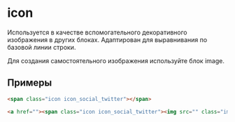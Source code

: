 # icon

Используется в качестве вспомогательного декоративного изображения в других блоках. Адаптирован для выравнивания по базовой линии строки.

Для создания самостоятельного изображения используйте блок image.

## Примеры

```html
<span class="icon icon_social_twitter"></span>

<a href=""><span class="icon icon_social_twitter"><img src="" class="image" alt="" /></span></a>
```
